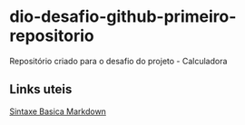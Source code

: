 # dio-desafio-github-primeiro-repositorio
Repositório criado para o desafio do projeto - Calculadora

## Links uteis
[Sintaxe Basica Markdown](https://www.markdownguide.org/basic-syntax/)

